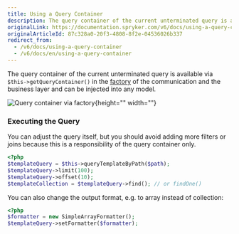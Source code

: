 ```yaml
---
title: Using a Query Container
description: The query container of the current unterminated query is available via $this->getQueryContainer() in the factory of the communication and the business layer and can be injected into any model.
originalLink: https://documentation.spryker.com/v6/docs/using-a-query-container
originalArticleId: 87c328a0-20f3-4808-8f2e-04536026b337
redirect_from:
  - /v6/docs/using-a-query-container
  - /v6/docs/en/using-a-query-container
---
```


The query container of the current unterminated query is available via `$this->getQueryContainer()` in the [factory](/docs/scos/dev/developer-guides/202009.0/development-guide/back-end/data-manipulation/data-enrichment/factory/creating-instances-of-classes-factory.html) of the communication and the business layer and can be injected into any model.

![Query container via factory](https://spryker.s3.eu-central-1.amazonaws.com/docs/Developer+Guide/Zed/Persistence+Layer/Query+Container/query-container-via-factory.png){height="" width=""}

### Executing the Query

You can adjust the query itself, but you should avoid adding more filters or joins because this is a responsibility of the query container only.

```php
<?php
$templateQuery = $this->queryTemplateByPath($path);
$templateQuery->limit(100);
$templateQuery->offset(10);
$templateCollection = $templateQuery->find(); // or findOne()
```

You can also change the output format, e.g. to array instead of collection:

```php
<?php
$formatter = new SimpleArrayFormatter();
$templateQuery->setFormatter($formatter);
```
